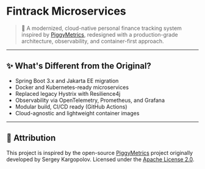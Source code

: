 # Fintrack Microservices

> 🚀 A modernized, cloud-native personal finance tracking system inspired by [PiggyMetrics](https://github.com/sqshq/piggymetrics), redesigned with a production-grade architecture, observability, and container-first approach.

---

## ✨ What's Different from the Original?

- Spring Boot 3.x and Jakarta EE migration
- Docker and Kubernetes-ready microservices
- Replaced legacy Hystrix with Resilience4j
- Observability via OpenTelemetry, Prometheus, and Grafana
- Modular build, CI/CD ready (GitHub Actions)
- Cloud-agnostic and lightweight container images

---

## 🙏 Attribution

This project is inspired by the open-source [PiggyMetrics](https://github.com/sqshq/piggymetrics) project originally developed by Sergey Kargopolov. Licensed under the [Apache License 2.0](https://github.com/sqshq/piggymetrics/blob/master/LICENSE).